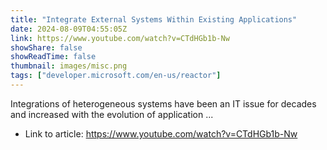```yaml
---
title: "Integrate External Systems Within Existing Applications"
date: 2024-08-09T04:55:05Z
link: https://www.youtube.com/watch?v=CTdHGb1b-Nw
showShare: false
showReadTime: false
thumbnail: images/misc.png
tags: ["developer.microsoft.com/en-us/reactor"]
---
```

Integrations of heterogeneous systems have been an IT issue for decades and increased with the evolution of application ...

- Link to article: https://www.youtube.com/watch?v=CTdHGb1b-Nw